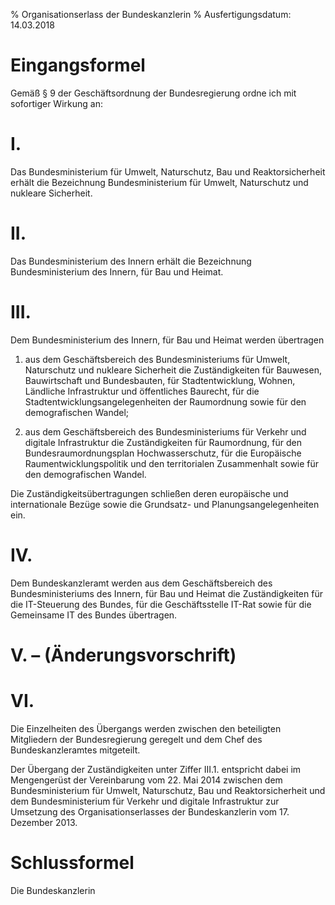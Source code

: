% Organisationserlass der Bundeskanzlerin
% Ausfertigungsdatum: 14.03.2018
 
# Eingangsformel

Gemäß § 9 der Geschäftsordnung der Bundesregierung ordne ich mit sofortiger Wirkung an:

# I.

Das Bundesministerium für Umwelt, Naturschutz, Bau und Reaktorsicherheit erhält die Bezeichnung Bundesministerium für Umwelt, Naturschutz und nukleare Sicherheit.

# II.

Das Bundesministerium des Innern erhält die Bezeichnung Bundesministerium des Innern, für Bau und Heimat.

# III.

Dem Bundesministerium des Innern, für Bau und Heimat werden übertragen

1. aus dem Geschäftsbereich des Bundesministeriums für Umwelt, Naturschutz und nukleare Sicherheit die Zuständigkeiten für Bauwesen, Bauwirtschaft und Bundesbauten, für Stadtentwicklung, Wohnen, Ländliche Infrastruktur und öffentliches Baurecht, für die Stadtentwicklungsangelegenheiten der Raumordnung sowie für den demografischen Wandel;

2. aus dem Geschäftsbereich des Bundesministeriums für Verkehr und digitale Infrastruktur die Zuständigkeiten für Raumordnung, für den Bundesraumordnungsplan Hochwasserschutz, für die Europäische Raumentwicklungspolitik und den territorialen Zusammenhalt sowie für den demografischen Wandel.

Die Zuständigkeitsübertragungen schließen deren europäische und internationale Bezüge sowie die Grundsatz- und Planungsangelegenheiten ein.

# IV.

Dem Bundeskanzleramt werden aus dem Geschäftsbereich des Bundesministeriums des Innern, für Bau und Heimat die Zuständigkeiten für die IT-Steuerung des Bundes, für die Geschäftsstelle IT-Rat sowie für die Gemeinsame IT des Bundes übertragen.

# V. – (Änderungsvorschrift)

# VI.

Die Einzelheiten des Übergangs werden zwischen den beteiligten Mitgliedern der Bundesregierung geregelt und dem Chef des Bundeskanzleramtes mitgeteilt.

Der Übergang der Zuständigkeiten unter Ziffer III.1. entspricht dabei im Mengengerüst der Vereinbarung vom 22. Mai 2014 zwischen dem Bundesministerium für Umwelt, Naturschutz, Bau und Reaktorsicherheit und dem Bundesministerium für Verkehr und digitale Infrastruktur zur Umsetzung des Organisationserlasses der Bundeskanzlerin vom 17. Dezember 2013.

# Schlussformel

Die Bundeskanzlerin
